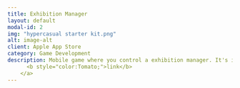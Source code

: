 ```yaml
---
title: Exhibition Manager
layout: default
modal-id: 2
img: "hypercasual starter kit.png"
alt: image-alt
client: Apple App Store
category: Game Development
description: Mobile game where you control a exhibition manager. It's in hypercasual/arcade idle genre, and I used my asset store asset for development... <a href="https://apps.apple.com/us/app/exhibition-manager/id6444536124">
      <b style="color:Tomato;">link</b>
    </a>
---
```

